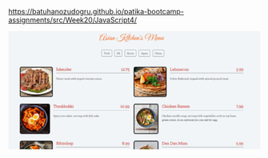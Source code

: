 https://batuhanozudogru.github.io/patika-bootcamp-assignments/src/Week20/JavaScript4/

![Alt text](ss.JPG)